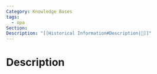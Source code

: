 ```yaml
---
Category: Knowledge Bases
tags:
  - opa
Section: 
Description: "[[Historical Information#Description|📝]]"
---
```

# Description
